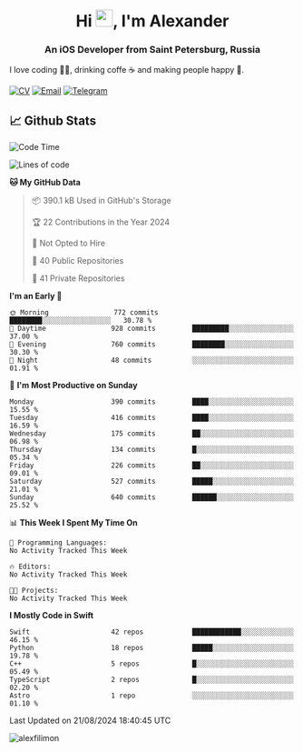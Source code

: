<h1 align="center">Hi <img src="https://raw.githubusercontent.com/MartinHeinz/MartinHeinz/master/wave.gif" width="30px">, I'm Alexander</h1>
<h3 align="center">An iOS Developer from Saint Petersburg, Russia</h3>

I love coding 👨‍💻, drinking coffe ☕️ and making people happy 🎊.

[![CV](https://img.shields.io/badge/CV-Александр%20Филимонов-14b420)](./resources/CV_Aleksandr_Filimonov_iOS_November_2023.pdf)
[![Email](https://img.shields.io/badge/Email-as.filimonov@mail.ru-f39f37)](mailto:as.filimonov@mail.ru)
[![Telegram](https://img.shields.io/badge/Telegram-alexfilimon-1686b1)](https://t.me/alexfilimon)

## 📈 Github Stats

<!--START_SECTION:waka-->
![Code Time](http://img.shields.io/badge/Code%20Time-0%20secs-blue)

![Lines of code](https://img.shields.io/badge/From%20Hello%20World%20I%27ve%20Written-1.5%20million%20lines%20of%20code-blue)

**🐱 My GitHub Data** 

> 📦 390.1 kB Used in GitHub's Storage 
 > 
> 🏆 22 Contributions in the Year 2024
 > 
> 🚫 Not Opted to Hire
 > 
> 📜 40 Public Repositories 
 > 
> 🔑 41 Private Repositories 
 > 
**I'm an Early 🐤** 

```text
🌞 Morning                772 commits         ████████░░░░░░░░░░░░░░░░░   30.78 % 
🌆 Daytime                928 commits         █████████░░░░░░░░░░░░░░░░   37.00 % 
🌃 Evening                760 commits         ████████░░░░░░░░░░░░░░░░░   30.30 % 
🌙 Night                  48 commits          ░░░░░░░░░░░░░░░░░░░░░░░░░   01.91 % 
```
📅 **I'm Most Productive on Sunday** 

```text
Monday                   390 commits         ████░░░░░░░░░░░░░░░░░░░░░   15.55 % 
Tuesday                  416 commits         ████░░░░░░░░░░░░░░░░░░░░░   16.59 % 
Wednesday                175 commits         ██░░░░░░░░░░░░░░░░░░░░░░░   06.98 % 
Thursday                 134 commits         █░░░░░░░░░░░░░░░░░░░░░░░░   05.34 % 
Friday                   226 commits         ██░░░░░░░░░░░░░░░░░░░░░░░   09.01 % 
Saturday                 527 commits         █████░░░░░░░░░░░░░░░░░░░░   21.01 % 
Sunday                   640 commits         ██████░░░░░░░░░░░░░░░░░░░   25.52 % 
```


📊 **This Week I Spent My Time On** 

```text
💬 Programming Languages: 
No Activity Tracked This Week

🔥 Editors: 
No Activity Tracked This Week

🐱‍💻 Projects: 
No Activity Tracked This Week
```

**I Mostly Code in Swift** 

```text
Swift                    42 repos            ████████████░░░░░░░░░░░░░   46.15 % 
Python                   18 repos            █████░░░░░░░░░░░░░░░░░░░░   19.78 % 
C++                      5 repos             █░░░░░░░░░░░░░░░░░░░░░░░░   05.49 % 
TypeScript               2 repos             █░░░░░░░░░░░░░░░░░░░░░░░░   02.20 % 
Astro                    1 repo              ░░░░░░░░░░░░░░░░░░░░░░░░░   01.10 % 
```




 Last Updated on 21/08/2024 18:40:45 UTC
<!--END_SECTION:waka-->

<img align="center" src="https://github-readme-stats.vercel.app/api?username=alexfilimon&show_icons=true" alt="alexfilimon" />
